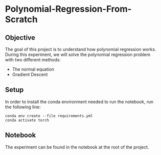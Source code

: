 # Polynomial-Regression-From-Scratch

## Objective
The goal of this project is to understand how polynomial regression works.
During this experiment, we will solve the polynomial regression problem with two different methods:
- The normal equation
- Gradient Descent


## Setup
In order to install the conda environment needed to run the notebook, run the following line:
```console
conda env create --file requirements.yml
conda activate torch
```
## Notebook
The experiment can be found in the notebook at the root of the project.
